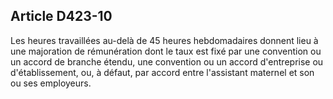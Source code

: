 ## Article D423-10

Les heures travaillées au-delà de 45 heures hebdomadaires donnent lieu à une majoration de rémunération
dont le taux est fixé par une convention ou un accord de branche étendu, une convention ou un accord
d'entreprise ou d'établissement, ou, à défaut, par accord entre l'assistant maternel et son ou ses employeurs.

